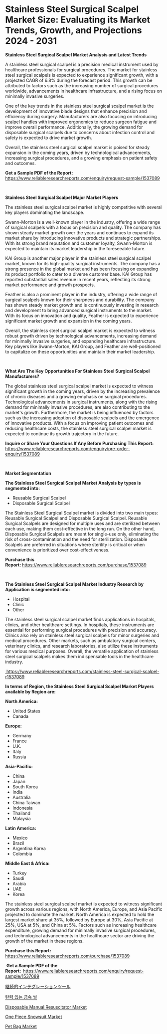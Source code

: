 <p><h1>Stainless Steel Surgical Scalpel Market Size: Evaluating its Market Trends, Growth, and Projections 2024 - 2031</h1></p><p><strong>Stainless Steel Surgical Scalpel Market Analysis and Latest Trends</strong></p>
<p><p>A stainless steel surgical scalpel is a precision medical instrument used by healthcare professionals for surgical procedures. The market for stainless steel surgical scalpels is expected to experience significant growth, with a projected CAGR of 6.8% during the forecast period. This growth can be attributed to factors such as the increasing number of surgical procedures worldwide, advancements in healthcare infrastructure, and a rising focus on minimally invasive surgeries.</p><p>One of the key trends in the stainless steel surgical scalpel market is the development of innovative blade designs that enhance precision and efficiency during surgery. Manufacturers are also focusing on introducing scalpel handles with improved ergonomics to reduce surgeon fatigue and improve overall performance. Additionally, the growing demand for disposable surgical scalpels due to concerns about infection control and safety is expected to drive market growth.</p><p>Overall, the stainless steel surgical scalpel market is poised for steady expansion in the coming years, driven by technological advancements, increasing surgical procedures, and a growing emphasis on patient safety and outcomes.</p></p>
<p><strong>Get a Sample PDF of the Report:&nbsp;</strong> <a href="https://www.reliableresearchreports.com/enquiry/request-sample/1537089">https://www.reliableresearchreports.com/enquiry/request-sample/1537089</a></p>
<p>&nbsp;</p>
<p><strong>Stainless Steel Surgical Scalpel Major Market Players</strong></p>
<p><p>The stainless steel surgical scalpel market is highly competitive with several key players dominating the landscape. </p><p>Swann-Morton is a well-known player in the industry, offering a wide range of surgical scalpels with a focus on precision and quality. The company has shown steady market growth over the years and continues to expand its market share by introducing innovative products and strategic partnerships. With its strong brand reputation and customer loyalty, Swann-Morton is expected to maintain its market leadership in the foreseeable future.</p><p>KAI Group is another major player in the stainless steel surgical scalpel market, known for its high-quality surgical instruments. The company has a strong presence in the global market and has been focusing on expanding its product portfolio to cater to a diverse customer base. KAI Group has reported substantial sales revenue in recent years, reflecting its strong market performance and growth prospects.</p><p>Feather is also a prominent player in the industry, offering a wide range of surgical scalpels known for their sharpness and durability. The company has shown steady market growth and is continuously investing in research and development to bring advanced surgical instruments to the market. With its focus on innovation and quality, Feather is expected to experience significant market growth and expansion in the coming years.</p><p>Overall, the stainless steel surgical scalpel market is expected to witness robust growth driven by technological advancements, increasing demand for minimally invasive surgeries, and expanding healthcare infrastructure. Key players like Swann-Morton, KAI Group, and Feather are well-positioned to capitalize on these opportunities and maintain their market leadership.</p></p>
<p>&nbsp;</p>
<p><strong>What Are The Key Opportunities For Stainless Steel Surgical Scalpel Manufacturers?</strong></p>
<p><p>The global stainless steel surgical scalpel market is expected to witness significant growth in the coming years, driven by the increasing prevalence of chronic diseases and a growing emphasis on surgical procedures. Technological advancements in surgical instruments, along with the rising demand for minimally invasive procedures, are also contributing to the market's growth. Furthermore, the market is being influenced by factors such as the increasing adoption of disposable scalpels and the emergence of innovative products. With a focus on improving patient outcomes and reducing healthcare costs, the stainless steel surgical scalpel market is expected to continue its growth trajectory in the future.</p></p>
<p><strong>Inquire or Share Your Questions If Any Before Purchasing This Report:</strong> <a href="https://www.reliableresearchreports.com/enquiry/pre-order-enquiry/1537089">https://www.reliableresearchreports.com/enquiry/pre-order-enquiry/1537089</a></p>
<p>&nbsp;</p>
<p><strong>Market Segmentation</strong></p>
<p><strong>The Stainless Steel Surgical Scalpel Market Analysis by types is segmented into:</strong></p>
<p><ul><li>Reusable Surgical Scalpel</li><li>Disposable Surgical Scalpel</li></ul></p>
<p><p>The Stainless Steel Surgical Scalpel market is divided into two main types: Reusable Surgical Scalpel and Disposable Surgical Scalpel. Reusable Surgical Scalpels are designed for multiple uses and are sterilized between each use, making them cost-effective in the long run. On the other hand, Disposable Surgical Scalpels are meant for single-use only, eliminating the risk of cross-contamination and the need for sterilization. Disposable Scalpels are preferred in situations where sterility is critical or when convenience is prioritized over cost-effectiveness.</p></p>
<p><strong>Purchase this Report:&nbsp;</strong><a href="https://www.reliableresearchreports.com/purchase/1537089">https://www.reliableresearchreports.com/purchase/1537089</a></p>
<p>&nbsp;</p>
<p><strong>The Stainless Steel Surgical Scalpel Market Industry Research by Application is segmented into:</strong></p>
<p><ul><li>Hospital</li><li>Clinic</li><li>Other</li></ul></p>
<p><p>The stainless steel surgical scalpel market finds applications in hospitals, clinics, and other healthcare settings. In hospitals, these instruments are essential for performing surgical procedures with precision and accuracy. Clinics also rely on stainless steel surgical scalpels for minor surgeries and medical procedures. Other markets, such as ambulatory surgical centers, veterinary clinics, and research laboratories, also utilize these instruments for various medical purposes. Overall, the versatile application of stainless steel surgical scalpels makes them indispensable tools in the healthcare industry.</p></p>
<p><a href="https://www.reliableresearchreports.com/stainless-steel-surgical-scalpel-r1537089">&nbsp;https://www.reliableresearchreports.com/stainless-steel-surgical-scalpel-r1537089</a></p>
<p><strong>In terms of Region, the Stainless Steel Surgical Scalpel Market Players available by Region are:</strong></p>
<p>
    <p> <strong> North America: </strong>
        <ul>
            <li>United States</li>
            <li>Canada</li>
        </ul>
        </p> 
    <p> <strong> Europe: </strong>
        <ul>
            <li>Germany</li>
            <li>France</li>
            <li>U.K.</li>
            <li>Italy</li>
            <li>Russia</li>
        </ul>
        </p> 
    <p> <strong> Asia-Pacific: </strong>
        <ul>
            <li>China</li>
            <li>Japan</li>
            <li>South Korea</li>
            <li>India</li>
            <li>Australia</li>
            <li>China Taiwan</li>
            <li>Indonesia</li>
            <li>Thailand</li>
            <li>Malaysia</li>
        </ul>
        </p> 
    <p> <strong> Latin America: </strong>
        <ul>
            <li>Mexico</li>
            <li>Brazil</li>
            <li>Argentina Korea</li>
            <li>Colombia</li>
        </ul>
        </p> 
    <p> <strong> Middle East & Africa: </strong>
        <ul>
            <li>Turkey</li>
            <li>Saudi</li>
            <li>Arabia</li>
            <li>UAE</li>
            <li>Korea</li>
        </ul>
    </p>
    </p>
<p><p>The stainless steel surgical scalpel market is expected to witness significant growth across various regions, with North America, Europe, and Asia Pacific projected to dominate the market. North America is expected to hold the largest market share at 35%, followed by Europe at 30%, Asia Pacific at 25%, USA at 5%, and China at 5%. Factors such as increasing healthcare expenditure, growing demand for minimally invasive surgical procedures, and technological advancements in the healthcare sector are driving the growth of the market in these regions.</p></p>
<p><strong>Purchase this Report: </strong><a href="https://www.reliableresearchreports.com/purchase/1537089">https://www.reliableresearchreports.com/purchase/1537089</a></p>
<p>&nbsp;<strong>Get a Sample PDF of the Report:&nbsp;&nbsp;</strong><a href="https://www.reliableresearchreports.com/enquiry/request-sample/1537089">https://www.reliableresearchreports.com/enquiry/request-sample/1537089</a></p>
<p><strong></strong></p>
<p><p><a href="https://medium.com/@kamdeall7845/%E9%80%A3%E7%B6%9A%E3%82%A4%E3%83%B3%E3%83%86%E3%82%B0%E3%83%AC%E3%83%BC%E3%82%B7%E3%83%A7%E3%83%B3%E3%83%84%E3%83%BC%E3%83%AB%E5%B8%82%E5%A0%B4-%E5%B8%82%E5%A0%B4%E3%81%AEcagr-%E5%B8%82%E5%A0%B4%E5%8B%95%E5%90%91-%E6%88%90%E9%95%B7%E6%88%A6%E7%95%A5%E3%81%AB%E5%AF%BE%E3%81%99%E3%82%8Binsights-c60491dd19ea">継続的インテグレーションツール</a></p><p><a href="https://github.com/anton65482023/Market-Research-Report-List-1/blob/main/179434645902.md">탄력 있는 금속 씰</a></p><p><a href="https://github.com/guneycigdem35/Market-Research-Report-List-3/blob/main/disposable-manual-resuscitator-market.md">Disposable Manual Resuscitator Market</a></p><p><a href="https://www.linkedin.com/pulse/one-piece-snowsuit-market-research-report-its-history-forecast-qev9e?trackingId=kFYZc7BHdb5Zz%2Ff5zLYlfQ%3D%3D">One Piece Snowsuit Market</a></p><p><a href="https://www.linkedin.com/pulse/pet-bag-market-exploring-share-trends-future-growth-webometric-9wqze?trackingId=NhrOrTy0RUF%2FL%2FkO0FeAoQ%3D%3D">Pet Bag Market</a></p></p>